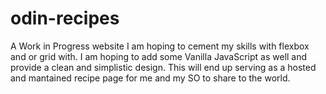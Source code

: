 # odin-recipes
A Work in Progress website I am hoping to cement my skills with flexbox and or grid with.
I am hoping to add some Vanilla JavaScript as well and provide a clean and simplistic design.
This will end up serving as a hosted and mantained recipe page for me and my SO to share to the world.